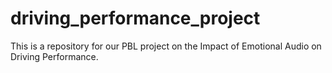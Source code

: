 # driving_performance_project
This is a repository for our PBL project on the Impact of Emotional Audio on Driving Performance.

